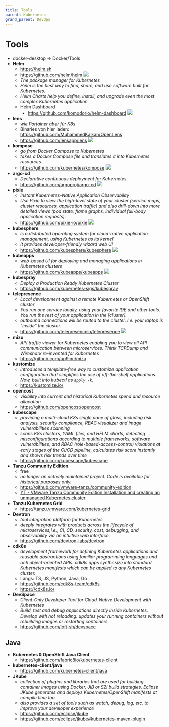 ```yaml
---
title: Tools
parent: Kubernetes
grand_parent: DevOps
---
```


# Tools
- docker-desktop → Docker/Tools
- **Helm**
  - <https://helm.sh>
  - <https://github.com/helm/helm> <img loading="lazy" src="https://img.shields.io/github/stars/helm/helm?style=flat-square">
  - *The package manager for Kubernetes*
  - *Helm is the best way to find, share, and use software built for Kubernetes.*
  - *Helm Charts help you define, install, and upgrade even the most complex Kubernetes application*
  - Helm Dashboard
    - <https://github.com/komodorio/helm-dashboard> <img loading="lazy" src="https://img.shields.io/github/stars/komodorio/helm-dashboard?style=flat-square">
- **lens**
  - *wie Portainer aber für K8s*
  - Binaries von hier laden: <https://github.com/MuhammedKalkan/OpenLens>
  - <https://github.com/lensapp/lens> <img loading="lazy" src="https://img.shields.io/github/stars/lensapp/lens?style=flat-square">
- **kompose**
  - *go from Docker Compose to Kubernetes*
  - *takes a Docker Compose file and translates it into Kubernetes resources*
  - <https://github.com/kubernetes/kompose> <img loading="lazy" src="https://img.shields.io/github/stars/kubernetes/kompose?style=flat-square">
- **argo-cd**
  - *Declarative continuous deployment for Kubernetes.*
  - <https://github.com/argoproj/argo-cd> <img loading="lazy" src="https://img.shields.io/github/stars/argoproj/argo-cd?style=flat-square">
- **pixie**
  - *Instant Kubernetes-Native Application Observability*
  - *Use Pixie to view the high-level state of your cluster (service maps, cluster resources, application traffic) and also drill-down into more detailed views (pod state, flame graphs, individual full-body application requests).*
  - <https://github.com/pixie-io/pixie> <img loading="lazy" src="https://img.shields.io/github/stars/pixie-io/pixie?style=flat-square">
- **kubesphere**
  - *is a distributed operating system for cloud-native application management, using Kubernetes as its kernel*
  - *It provides developer-friendly wizard web UI*
  - <https://github.com/kubesphere/kubesphere> <img loading="lazy" src="https://img.shields.io/github/stars/kubesphere/kubesphere?style=flat-square">
- **kubeapps**
  - *web-based UI for deploying and managing applications in Kubernetes clusters*
  - <https://github.com/kubeapps/kubeapps> <img loading="lazy" src="https://img.shields.io/github/stars/kubeapps/kubeapps?style=flat-square">
- **kubespray**
  - *Deploy a Production Ready Kubernetes Cluster*
  - <https://github.com/kubernetes-sigs/kubespray>
- **telepresence**
  - *Local development against a remote Kubernetes or OpenShift cluster*
  - *You run one service locally, using your favorite IDE and other tools. You run the rest of your application in the [cluster].*
  - *outbound connections will be routed to the cluster. I.e. your laptop is "inside" the cluster.*
  - <https://github.com/telepresenceio/telepresence> <img loading="lazy" src="https://img.shields.io/github/stars/telepresenceio/telepresence?style=flat-square">
- **mizu**
  - *API traffic viewer for Kubernetes enabling you to view all API communication between microservices. Think TCPDump and Wireshark re-invented for Kubernetes*
  - <https://github.com/up9inc/mizu>
- **kustomize**
  - *introduces a template-free way to customize application configuration that simplifies the use of off-the-shelf applications. Now, built into kubectl as `apply -k`.*
  - <https://kustomize.io/>
- **opencost**
  - *visibility into current and historical Kubernetes spend and resource allocation* 
  - <https://github.com/opencost/opencost>
- **kubescape**
  - *providing a multi-cloud K8s single pane of glass, including risk analysis, security compliance, RBAC visualizer and image vulnerabilities scanning*
  - *scans K8s clusters, YAML files, and HELM charts, detecting misconfigurations according to multiple frameworks, software vulnerabilities, and RBAC (role-based-access-control) violations at early stages of the CI/CD pipeline, calculates risk score instantly and shows risk trends over time* 
  - <https://github.com/kubescape/kubescape>
- **Tanzu Community Edition**
  - free 
  - *no longer an actively maintained project. Code is available for historical purposes only.* 
  - <https://github.com/vmware-tanzu/community-edition>
  - [YT - VMware Tanzu Community Edition Installation and creating an unmanaged Kubernetes cluster](https://www.youtube.com/watch?v=dEMuiagEAg4)
- **Tanzu Kubernetes Grid**
  - <https://tanzu.vmware.com/kubernetes-grid>
- **Devtron**
  - *tool integration platform for Kubernetes*
  - *deeply integrates with products across the lifecycle of microservices,i.e., CI, CD, security, cost, debugging, and observability via an intuitive web interface.* 
  - <https://github.com/devtron-labs/devtron>
- **cdk8s**
  - *development framework for defining Kubernetes applications and reusable abstractions using familiar programming languages and rich object-oriented APIs. cdk8s apps synthesize into standard Kubernetes manifests which can be applied to any Kubernetes cluster.*
  - Langs: TS, JS, Python, Java, Go
  - <https://github.com/cdk8s-team/cdk8s> 
  - <https://cdk8s.io/>
- **DevSpace**
  - *Client-Only Developer Tool for Cloud-Native Development with Kubernetes*
  - *Build, test and debug applications directly inside Kubernetes. Develop with hot reloading: updates your running containers without rebuilding images or restarting containers.* 
  - <https://github.com/loft-sh/devspace> 


## Java
- **Kubernetes & OpenShift Java Client**
  - <https://github.com/fabric8io/kubernetes-client>
- **kubernetes-client/java**
  - <https://github.com/kubernetes-client/java>
- **JKube**
  - *collection of plugins and libraries that are used for building container images using Docker, JIB or S2I build strategies. Eclipse JKube generates and deploys Kubernetes/OpenShift manifests at compile time too.*
  - *also provides a set of tools such as watch, debug, log, etc. to improve your developer experience*
  - <https://github.com/eclipse/jkube>
  - <https://github.com/eclipse/jkube#kubernetes-maven-plugin>
